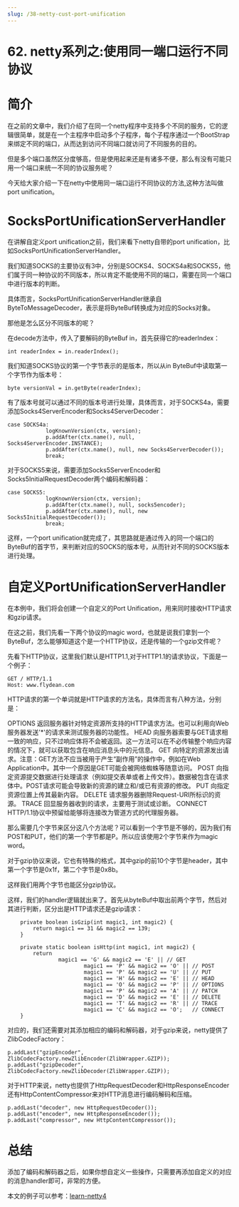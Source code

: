 ```yaml
---
slug: /38-netty-cust-port-unification
---
```


# 62. netty系列之:使用同一端口运行不同协议



# 简介

在之前的文章中，我们介绍了在同一个netty程序中支持多个不同的服务，它的逻辑很简单，就是在一个主程序中启动多个子程序，每个子程序通过一个BootStrap来绑定不同的端口，从而达到访问不同端口就访问了不同服务的目的。

但是多个端口虽然区分度够高，但是使用起来还是有诸多不便，那么有没有可能只用一个端口来统一不同的协议服务呢？

今天给大家介绍一下在netty中使用同一端口运行不同协议的方法,这种方法叫做port unification。

# SocksPortUnificationServerHandler

在讲解自定义port unification之前，我们来看下netty自带的port unification，比如SocksPortUnificationServerHandler。

我们知道SOCKS的主要协议有3中，分别是SOCKS4、SOCKS4a和SOCKS5，他们属于同一种协议的不同版本，所以肯定不能使用不同的端口，需要在同一个端口中进行版本的判断。

具体而言，SocksPortUnificationServerHandler继承自ByteToMessageDecoder，表示是将ByteBuf转换成为对应的Socks对象。

那他是怎么区分不同版本的呢？

在decode方法中，传入了要解码的ByteBuf in，首先获得它的readerIndex：

```
int readerIndex = in.readerIndex();
```

我们知道SOCKS协议的第一个字节表示的是版本，所以从in ByteBuf中读取第一个字节作为版本号：

```
byte versionVal = in.getByte(readerIndex);
```

有了版本号就可以通过不同的版本号进行处理，具体而言，对于SOCKS4a，需要添加Socks4ServerEncoder和Socks4ServerDecoder：

```
case SOCKS4a:
            logKnownVersion(ctx, version);
            p.addAfter(ctx.name(), null, Socks4ServerEncoder.INSTANCE);
            p.addAfter(ctx.name(), null, new Socks4ServerDecoder());
            break;
```

对于SOCKS5来说，需要添加Socks5ServerEncoder和Socks5InitialRequestDecoder两个编码和解码器：

```
case SOCKS5:
            logKnownVersion(ctx, version);
            p.addAfter(ctx.name(), null, socks5encoder);
            p.addAfter(ctx.name(), null, new Socks5InitialRequestDecoder());
            break;
```

这样，一个port unification就完成了，其思路就是通过传入的同一个端口的ByteBuf的首字节，来判断对应的SOCKS的版本号，从而针对不同的SOCKS版本进行处理。

# 自定义PortUnificationServerHandler

在本例中，我们将会创建一个自定义的Port Unification，用来同时接收HTTP请求和gzip请求。

在这之前，我们先看一下两个协议的magic word，也就是说我们拿到一个ByteBuf，怎么能够知道这个是一个HTTP协议，还是传输的一个gzip文件呢？

先看下HTTP协议，这里我们默认是HTTP1.1,对于HTTP1.1的请求协议，下面是一个例子：

```
GET / HTTP/1.1
Host: www.flydean.com
```

HTTP请求的第一个单词就是HTTP请求的方法名，具体而言有八种方法，分别是：

OPTIONS 
返回服务器针对特定资源所支持的HTTP请求方法。也可以利用向Web服务器发送'*'的请求来测试服务器的功能性。 
HEAD 
向服务器索要与GET请求相一致的响应，只不过响应体将不会被返回。这一方法可以在不必传输整个响应内容的情况下，就可以获取包含在响应消息头中的元信息。 
GET 
向特定的资源发出请求。注意：GET方法不应当被用于产生“副作用”的操作中，例如在Web Application中。其中一个原因是GET可能会被网络蜘蛛等随意访问。 
POST 
向指定资源提交数据进行处理请求（例如提交表单或者上传文件）。数据被包含在请求体中。POST请求可能会导致新的资源的建立和/或已有资源的修改。 
PUT 
向指定资源位置上传其最新内容。 
DELETE 
请求服务器删除Request-URI所标识的资源。 
TRACE 
回显服务器收到的请求，主要用于测试或诊断。 
CONNECT 
HTTP/1.1协议中预留给能够将连接改为管道方式的代理服务器。 

那么需要几个字节来区分这八个方法呢？可以看到一个字节是不够的，因为我们有POST和PUT，他们的第一个字节都是P。所以应该使用2个字节来作为magic word。

对于gzip协议来说，它也有特殊的格式，其中gzip的前10个字节是header，其中第一个字节是0x1f，第二个字节是0x8b。

这样我们用两个字节也能区分gzip协议。

这样，我们的handler逻辑就出来了。首先从byteBuf中取出前两个字节，然后对其进行判断，区分出是HTTP请求还是gzip请求：

```
    private boolean isGzip(int magic1, int magic2) {
        return magic1 == 31 && magic2 == 139;
    }

    private static boolean isHttp(int magic1, int magic2) {
        return
                magic1 == 'G' && magic2 == 'E' || // GET
                        magic1 == 'P' && magic2 == 'O' || // POST
                        magic1 == 'P' && magic2 == 'U' || // PUT
                        magic1 == 'H' && magic2 == 'E' || // HEAD
                        magic1 == 'O' && magic2 == 'P' || // OPTIONS
                        magic1 == 'P' && magic2 == 'A' || // PATCH
                        magic1 == 'D' && magic2 == 'E' || // DELETE
                        magic1 == 'T' && magic2 == 'R' || // TRACE
                        magic1 == 'C' && magic2 == 'O';   // CONNECT
    }
```

对应的，我们还需要对其添加相应的编码和解码器，对于gzip来说，netty提供了ZlibCodecFactory：

```
p.addLast("gzipEncoder", ZlibCodecFactory.newZlibEncoder(ZlibWrapper.GZIP));
p.addLast("gzipDecoder", ZlibCodecFactory.newZlibDecoder(ZlibWrapper.GZIP));
```

对于HTTP来说，netty也提供了HttpRequestDecoder和HttpResponseEncoder还有HttpContentCompressor来对HTTP消息进行编码解码和压缩。

```
p.addLast("decoder", new HttpRequestDecoder());
p.addLast("encoder", new HttpResponseEncoder());
p.addLast("compressor", new HttpContentCompressor());
```

# 总结

添加了编码和解码器之后，如果你想自定义一些操作，只需要再添加自定义的对应的消息handler即可，非常的方便。

本文的例子可以参考：[learn-netty4](https://github.com/ddean2009/learn-netty4)
